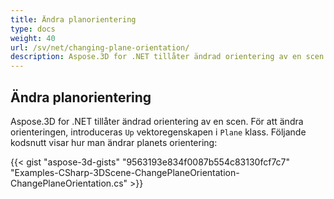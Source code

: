 ```yaml
---
title: Ändra planorientering
type: docs
weight: 40
url: /sv/net/changing-plane-orientation/
description: Aspose.3D for .NET tillåter ändrad orientering av en scen. För att ändra orienteringen introduceras upp vektoregenskapen i Plane Class.
---
```

##  **Ändra planorientering**
Aspose.3D for .NET tillåter ändrad orientering av en scen. För att ändra orienteringen, introduceras `Up` vektoregenskapen i `Plane` klass. Följande kodsnutt visar hur man ändrar planets orientering:

{{< gist "aspose-3d-gists" "9563193e834f0087b554c83130fcf7c7" "Examples-CSharp-3DScene-ChangePlaneOrientation-ChangePlaneOrientation.cs" >}}

